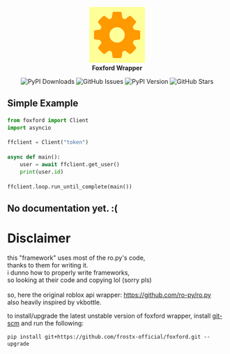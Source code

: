 <p align="center" width="100%">
    <a href="https://github.com/frostx-official/foxford">
        <img src="https://raw.githubusercontent.com/frostx-official/foxford/main/resources/logo.png" alt="foxford wrapper logo" height="128em" />
    </a>
    <br>
    <b>Foxford Wrapper</b>
    <br>
</p>

<p align="center">
  <img alt="PyPI Downloads" src="https://img.shields.io/pypi/dm/foxford?logo=pypi&logoColor=white&cacheSeconds=0">
  <img alt="GitHub Issues" 
  src="https://img.shields.io/github/issues/frostx-official/foxford/bug">
  <img alt="PyPI Version" src="https://img.shields.io/pypi/v/foxford?color=green&label=PyPI">
  <img alt="GitHub Stars" src="https://img.shields.io/github/stars/frostx-official/foxford">
</p>

## Simple Example

```python
from foxford import Client
import asyncio

ffclient = Client("token")

async def main():
    user = await ffclient.get_user()
    print(user.id)

ffclient.loop.run_until_complete(main())
```

## No documentation yet. :(

# Disclaimer
this "framework" uses most of the ro.py's code,<br>
thanks to them for writing it.<br>
i dunno how to properly write frameworks,<br>
so looking at their code and copying lol (sorry pls)
<br><br>
so, here the original roblox api wrapper: https://github.com/ro-py/ro.py<br>
also heavily inspired by vkbottle.

to install/upgrade the latest unstable version of foxford wrapper, install [git-scm](https://git-scm.com/downloads) and run the following:
```
pip install git+https://github.com/frostx-official/foxford.git --upgrade
```
